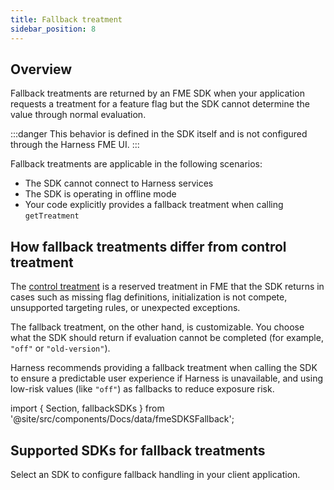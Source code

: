 ```yaml
---
title: Fallback treatment
sidebar_position: 8
---
```


## Overview

Fallback treatments are returned by an FME SDK when your application requests a treatment for a feature flag but the SDK cannot determine the value through normal evaluation. 

:::danger
This behavior is defined in the SDK itself and is not configured through the Harness FME UI.
:::

Fallback treatments are applicable in the following scenarios:

- The SDK cannot connect to Harness services
- The SDK is operating in offline mode
- Your code explicitly provides a fallback treatment when calling `getTreatment` 

## How fallback treatments differ from control treatment

The [control treatment](/docs/feature-management-experimentation/feature-management/setup/control-treatment) is a reserved treatment in FME that the SDK returns in cases such as missing flag definitions, initialization is not compete, unsupported targeting rules, or unexpected exceptions.

The fallback treatment, on the other hand, is customizable. You choose what the SDK should return if evaluation cannot be completed (for example, `"off"` or `"old-version"`).

Harness recommends providing a fallback treatment when calling the SDK to ensure a predictable user experience if Harness is unavailable, and using low-risk values (like `"off"`) as fallbacks to reduce exposure risk.

import { Section, fallbackSDKs } from '@site/src/components/Docs/data/fmeSDKSFallback';

## Supported SDKs for fallback treatments

Select an SDK to configure fallback handling in your client application.

<Section items={fallbackSDKs} />